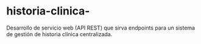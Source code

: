 # historia-clinica-
Desarrollo de servicio web (API REST) que sirva endpoints para un sistema de  gestión de historia clínica centralizada.
